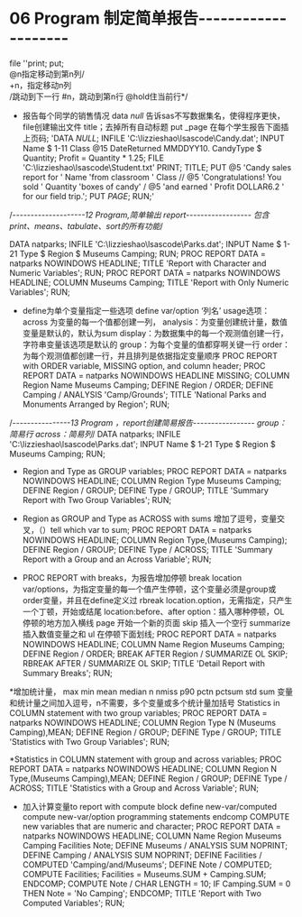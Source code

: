 # 06 Program 制定简单报告--------------------
 file ''print; put;  
   @n指定移动到第n列/  
    +n，指定移动n列  
    /跳动到下一行 #n，跳动到第n行
    @hold住当前行*/
* 报告每个同学的销售情况
data _null_ 告诉sas不写数据集名，使得程序更快，file创建输出文件
title；去掉所有自动标题
put _page 在每个学生报告下面插上页码;
'DATA _NULL_;
   INFILE 'C:\lizzieshao\lsascode\Candy.dat';
   INPUT Name $ 1-11 Class @15 DateReturned MMDDYY10. 
         CandyType $ Quantity;
   Profit = Quantity * 1.25;
   FILE 'C:\lizzieshao\lsascode\Student.txt' PRINT;
   TITLE;
   PUT @5 'Candy sales report for ' Name 'from classroom ' Class
     // @5 'Congratulations!  You sold ' Quantity 'boxes of candy'
     / @5 'and earned ' Profit DOLLAR6.2 ' for our field trip.';
   PUT _PAGE_;
RUN;'

/*--------------------12 Program,简单输出 report------------------
包含print、means、tabulate、sort的所有功能*/

DATA natparks;
   INFILE 'C:\lizzieshao\lsascode\Parks.dat';
   INPUT Name $ 1-21 Type $ Region $ Museums Camping;
RUN;
PROC REPORT DATA = natparks NOWINDOWS HEADLINE;
   TITLE 'Report with Character and Numeric Variables';
RUN;
PROC REPORT DATA = natparks NOWINDOWS HEADLINE;
   COLUMN Museums Camping;
   TITLE 'Report with Only Numeric Variables';
RUN;

* define为单个变量指定一些选项 define var/option ‘列名’
usage选项：across 为变量的每一个值都创建一列，
analysis：为变量创建统计量，数值变量是默认的，默认为sum
display：为数据集中的每一个观测值创建一行，字符串变量该选项是默认的
group：为每个变量的值都穿啊关键一行
order：为每个观测值都创建一行，并且排列是依据指定变量顺序
PROC REPORT with ORDER variable, MISSING option, and column header;
PROC REPORT DATA = natparks NOWINDOWS HEADLINE MISSING;
   COLUMN Region Name Museums Camping;
   DEFINE Region / ORDER;
   DEFINE Camping / ANALYSIS 'Camp/Grounds';
   TITLE 'National Parks and Monuments Arranged by Region';
RUN;

/*----------------13  Program ，report创建简易报告-----------------
group：简易行
across：简易列*/
DATA natparks;
   INFILE 'C:\lizzieshao\lsascode\Parks.dat';
   INPUT Name $ 1-21 Type $ Region $ Museums Camping;
RUN;

* Region and Type as GROUP variables;
PROC REPORT DATA = natparks NOWINDOWS HEADLINE;
   COLUMN Region Type Museums Camping;
   DEFINE Region / GROUP;
   DEFINE Type / GROUP;
   TITLE 'Summary Report with Two Group Variables';
RUN;

* Region as GROUP and Type as ACROSS with sums
增加了逗号，变量交叉，（）tell which var to sum;
PROC REPORT DATA = natparks NOWINDOWS HEADLINE;
   COLUMN Region Type,(Museums Camping);
   DEFINE Region / GROUP;
   DEFINE Type / ACROSS;
   TITLE 'Summary Report with a Group and an Across Variable';
RUN;

* PROC REPORT with breaks，为报告增加停顿
break location var/options，为指定变量的每一个值产生停顿，这个变量必须是group或order变量，并且在define定义过
rbreak location.option，无需指定，只产生一个丁顿，开始或结尾
location:before、after
option：插入哪种停顿，OL 停顿的地方加入横线
page 开始一个新的页面 skip 插入一个空行 summarize 插入数值变量之和 ul 在停顿下面划线;
PROC REPORT DATA = natparks NOWINDOWS HEADLINE;
   COLUMN Name Region Museums Camping;
   DEFINE Region / ORDER;
   BREAK AFTER Region / SUMMARIZE OL SKIP;
   RBREAK AFTER / SUMMARIZE OL SKIP;
   TITLE 'Detail Report with Summary Breaks';
RUN;

*增加统计量，
max min mean median n nmiss p90 pctn pctsum std sum
变量和统计量之间加入逗号，n不需要，多个变量或多个统计量加括号
Statistics in COLUMN statement with two group variables;
PROC REPORT DATA = natparks NOWINDOWS HEADLINE;
   COLUMN Region Type N (Museums Camping),MEAN;
   DEFINE Region / GROUP;
   DEFINE Type / GROUP;
   TITLE 'Statistics with Two Group Variables';
RUN;

*Statistics in COLUMN statement with group and across variables;
PROC REPORT DATA = natparks NOWINDOWS HEADLINE;
   COLUMN Region N Type,(Museums Camping),MEAN;
   DEFINE Region / GROUP;
   DEFINE Type / ACROSS;
   TITLE 'Statistics with a Group and Across Variable';
RUN;
* 加入计算变量to report with compute block
define new-var/computed
compute new-var/option
  programming statements
  endcomp
COMPUTE new variables that are numeric and character;
PROC REPORT DATA = natparks NOWINDOWS HEADLINE;
   COLUMN Name Region Museums Camping Facilities Note;
   DEFINE Museums / ANALYSIS SUM NOPRINT;
   DEFINE Camping / ANALYSIS SUM NOPRINT;
   DEFINE Facilities / COMPUTED 'Camping/and/Museums';
   DEFINE Note / COMPUTED;
   COMPUTE Facilities;
      Facilities = Museums.SUM + Camping.SUM;
   ENDCOMP;
   COMPUTE Note / CHAR LENGTH = 10;
      IF Camping.SUM = 0 THEN Note = 'No Camping';
   ENDCOMP;
   TITLE 'Report with Two Computed Variables'; 
RUN;

